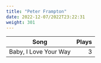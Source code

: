 ```yaml
---
title: "Peter Frampton"
date: 2022-12-07/2022T23:22:31
weight: 301
---
```




 Song | Plays 
----- | -----:
Baby, I Love Your Way | 3

